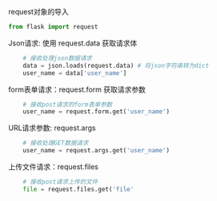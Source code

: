 request对象的导入
```python
from flask import request
```

Json请求: 使用 request.data 获取请求体
```python
    # 接收处理json数据请求    
    data = json.loads(request.data) # 将json字符串转为dict   
    user_name = data['user_name']
```

form表单请求：request.form 获取请求参数
```python
    # 接收post请求的form表单参数    
    user_name = request.form.get('user_name')
```

URL请求参数: request.args
```python
    # 接收处理GET数据请求    
    user_name = request.args.get('user_name')
```

上传文件请求：request.files
```python
    # 接收post请求上传的文件    
    file = request.files.get('file'
```
